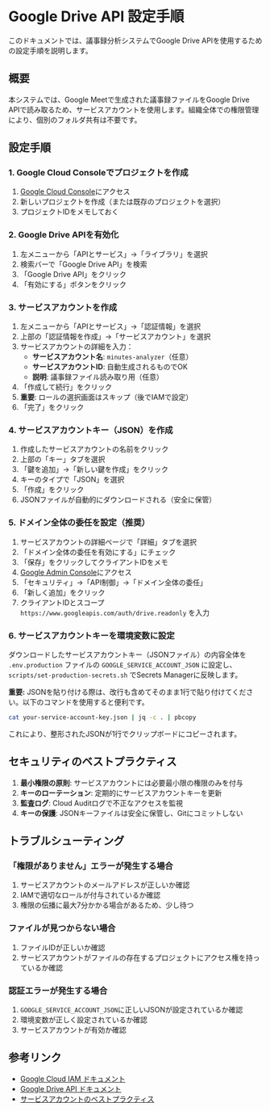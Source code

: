 # Google Drive API 設定手順

このドキュメントでは、議事録分析システムでGoogle Drive APIを使用するための設定手順を説明します。

## 概要

本システムでは、Google Meetで生成された議事録ファイルをGoogle Drive APIで読み取るため、サービスアカウントを使用します。組織全体での権限管理により、個別のフォルダ共有は不要です。

## 設定手順

### 1. Google Cloud Consoleでプロジェクトを作成

1. [Google Cloud Console](https://console.cloud.google.com)にアクセス
2. 新しいプロジェクトを作成（または既存のプロジェクトを選択）
3. プロジェクトIDをメモしておく

### 2. Google Drive APIを有効化

1. 左メニューから「APIとサービス」→「ライブラリ」を選択
2. 検索バーで「Google Drive API」を検索
3. 「Google Drive API」をクリック
4. 「有効にする」ボタンをクリック

### 3. サービスアカウントを作成

1. 左メニューから「APIとサービス」→「認証情報」を選択
2. 上部の「認証情報を作成」→「サービスアカウント」を選択
3. サービスアカウントの詳細を入力：
   - **サービスアカウント名**: `minutes-analyzer`（任意）
   - **サービスアカウントID**: 自動生成されるものでOK
   - **説明**: 議事録ファイル読み取り用（任意）
4. 「作成して続行」をクリック
5. **重要**: ロールの選択画面はスキップ（後でIAMで設定）
6. 「完了」をクリック

### 4. サービスアカウントキー（JSON）を作成

1. 作成したサービスアカウントの名前をクリック
2. 上部の「キー」タブを選択
3. 「鍵を追加」→「新しい鍵を作成」をクリック
4. キーのタイプで「JSON」を選択
5. 「作成」をクリック
6. JSONファイルが自動的にダウンロードされる（安全に保管）

### 5. ドメイン全体の委任を設定（推奨）

1. サービスアカウントの詳細ページで「詳細」タブを選択
2. 「ドメイン全体の委任を有効にする」にチェック
3. 「保存」をクリックしてクライアントIDをメモ
4. [Google Admin Console](https://admin.google.com)にアクセス
5. 「セキュリティ」→「API制御」→「ドメイン全体の委任」
6. 「新しく追加」をクリック
7. クライアントIDとスコープ `https://www.googleapis.com/auth/drive.readonly` を入力

### 6. サービスアカウントキーを環境変数に設定

ダウンロードしたサービスアカウントキー（JSONファイル）の内容全体を `.env.production` ファイルの `GOOGLE_SERVICE_ACCOUNT_JSON` に設定し、`scripts/set-production-secrets.sh` でSecrets Managerに反映します。

**重要:** JSONを貼り付ける際は、改行も含めてそのまま1行で貼り付けてください。以下のコマンドを使用すると便利です。

```bash
cat your-service-account-key.json | jq -c . | pbcopy
```

これにより、整形されたJSONが1行でクリップボードにコピーされます。



## セキュリティのベストプラクティス

1. **最小権限の原則**: サービスアカウントには必要最小限の権限のみを付与
2. **キーのローテーション**: 定期的にサービスアカウントキーを更新
3. **監査ログ**: Cloud Auditログで不正なアクセスを監視
4. **キーの保護**: JSONキーファイルは安全に保管し、Gitにコミットしない

## トラブルシューティング

### 「権限がありません」エラーが発生する場合

1. サービスアカウントのメールアドレスが正しいか確認
2. IAMで適切なロールが付与されているか確認
3. 権限の伝播に最大7分かかる場合があるため、少し待つ

### ファイルが見つからない場合

1. ファイルIDが正しいか確認
2. サービスアカウントがファイルの存在するプロジェクトにアクセス権を持っているか確認

### 認証エラーが発生する場合

1. `GOOGLE_SERVICE_ACCOUNT_JSON`に正しいJSONが設定されているか確認
2. 環境変数が正しく設定されているか確認
3. サービスアカウントが有効か確認

## 参考リンク

- [Google Cloud IAM ドキュメント](https://cloud.google.com/iam/docs)
- [Google Drive API ドキュメント](https://developers.google.com/drive/api/v3/about-sdk)
- [サービスアカウントのベストプラクティス](https://cloud.google.com/iam/docs/best-practices-for-using-service-accounts)
